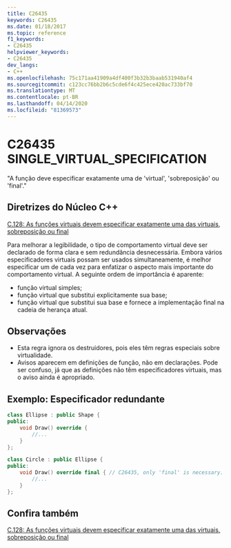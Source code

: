 ```yaml
---
title: C26435
keywords: C26435
ms.date: 01/18/2017
ms.topic: reference
f1_keywords:
- C26435
helpviewer_keywords:
- C26435
dev_langs:
- C++
ms.openlocfilehash: 75c171aa41909a4df400f3b32b3baab531940af4
ms.sourcegitcommit: c123cc76bb2b6c5cde6f4c425ece420ac733bf70
ms.translationtype: MT
ms.contentlocale: pt-BR
ms.lasthandoff: 04/14/2020
ms.locfileid: "81369573"
---
```

# <a name="c26435-single_virtual_specification"></a>C26435 SINGLE_VIRTUAL_SPECIFICATION

"A função deve especificar exatamente uma de 'virtual', 'sobreposição' ou 'final'."

## <a name="c-core-guidelines"></a>Diretrizes do Núcleo C++

[C.128: As funções virtuais devem especificar exatamente uma das virtuais, sobreposição ou final](https://github.com/isocpp/CppCoreGuidelines/blob/master/CppCoreGuidelines.md)

Para melhorar a legibilidade, o tipo de comportamento virtual deve ser declarado de forma clara e sem redundância desnecessária. Embora vários especificadores virtuais possam ser usados simultaneamente, é melhor especificar um de cada vez para enfatizar o aspecto mais importante do comportamento virtual. A seguinte ordem de importância é aparente:

- função virtual simples;
- função virtual que substitui explicitamente sua base;
- função virtual que substitui sua base e fornece a implementação final na cadeia de herança atual.

## <a name="notes"></a>Observações

- Esta regra ignora os destruidores, pois eles têm regras especiais sobre virtualidade.
- Avisos aparecem em definições de função, não em declarações. Pode ser confuso, já que as definições não têm especificadores virtuais, mas o aviso ainda é apropriado.

## <a name="example-redundant-specifier"></a>Exemplo: Especificador redundante

```cpp
class Ellipse : public Shape {
public:
    void Draw() override {
        //...
    }
};

class Circle : public Ellipse {
public:
    void Draw() override final { // C26435, only 'final' is necessary.
        //...
    }
};
```

## <a name="see-also"></a>Confira também

[C.128: As funções virtuais devem especificar exatamente uma das virtuais, sobreposição ou final](https://github.com/isocpp/CppCoreGuidelines/blob/master/CppCoreGuidelines.md)
